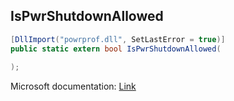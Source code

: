 ## IsPwrShutdownAllowed

```csharp
[DllImport("powrprof.dll", SetLastError = true)]
public static extern bool IsPwrShutdownAllowed(
   
);
```

Microsoft documentation: [Link](https://docs.microsoft.com/en-us/windows/win32/api/powrprof/nf-powrprof-ispwrshutdownallowed)
